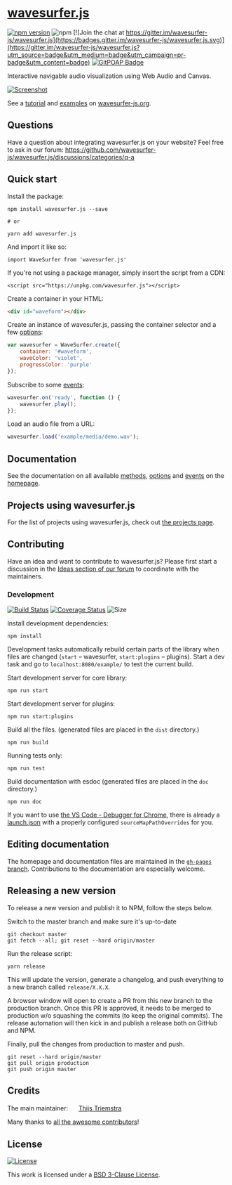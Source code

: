 # [wavesurfer.js](https://wavesurfer-js.org)

[![npm version](https://img.shields.io/npm/v/wavesurfer.js.svg?style=flat)](https://www.npmjs.com/package/wavesurfer.js)
![npm](https://img.shields.io/npm/dm/wavesurfer.js.svg) [![Join the chat at https://gitter.im/wavesurfer-js/wavesurfer.js](https://badges.gitter.im/wavesurfer-js/wavesurfer.js.svg)](https://gitter.im/wavesurfer-js/wavesurfer.js?utm_source=badge&utm_medium=badge&utm_campaign=pr-badge&utm_content=badge)
[![GitPOAP Badge](https://public-api.gitpoap.io/v1/repo/wavesurfer-js/wavesurfer.js/badge)](https://www.gitpoap.io/gh/wavesurfer-js/wavesurfer.js)

Interactive navigable audio visualization using Web Audio and Canvas.

[![Screenshot](https://raw.githubusercontent.com/wavesurfer-js/wavesurfer.js/gh-pages/example/screenshot.png "Screenshot")](https://wavesurfer-js.org)

See a [tutorial](https://wavesurfer-js.org/docs) and [examples](https://wavesurfer-js.org/examples) on [wavesurfer-js.org](https://wavesurfer-js.org).

## Questions
Have a question about integrating wavesurfer.js on your website? Feel free to ask in our forum: https://github.com/wavesurfer-js/wavesurfer.js/discussions/categories/q-a

## Quick start
Install the package:

```
npm install wavesurfer.js --save

# or

yarn add wavesurfer.js
```

And import it like so:
```
import WaveSurfer from 'wavesurfer.js'
```

If you're not using a package manager, simply insert the script from a CDN:
```
<script src="https://unpkg.com/wavesurfer.js"></script>
```

Create a container in your HTML:
```html
<div id="waveform"></div>
```

Create an instance of wavesufer.js, passing the container selector and a few [options](https://wavesurfer-js.org/docs/options.html):

```javascript
var wavesurfer = WaveSurfer.create({
    container: '#waveform',
    waveColor: 'violet',
    progressColor: 'purple'
});
```

Subscribe to some [events](https://wavesurfer-js.org/docs/events.html):

```javascript
wavesurfer.on('ready', function () {
    wavesurfer.play();
});
```

Load an audio file from a URL:

```javascript
wavesurfer.load('example/media/demo.wav');
```

## Documentation

See the documentation on all available [methods](https://wavesurfer-js.org/docs/methods.html), [options](https://wavesurfer-js.org/docs/options.html) and [events](https://wavesurfer-js.org/docs/events.html) on the [homepage](https://wavesurfer-js.org/docs/).

## Projects using wavesurfer.js

For the list of projects using wavesurfer.js, check out
[the projects page](https://wavesurfer-js.org/projects/).

## Contributing

Have an idea and want to contribute to wavesurfer.js?
Please first start a discussion in the [Ideas section of our forum](https://github.com/wavesurfer-js/wavesurfer.js/discussions/categories/ideas) to coordinate with the maintainers.

### Development

[![Build Status](https://github.com/wavesurfer-js/wavesurfer.js/workflows/wavesurfer.js/badge.svg?branch=master)](https://github.com/wavesurfer-js/wavesurfer.js/actions?workflow=wavesurfer.js)
[![Coverage Status](https://coveralls.io/repos/github/wavesurfer-js/wavesurfer.js/badge.svg)](https://coveralls.io/github/wavesurfer-js/wavesurfer.js)
![Size](https://img.shields.io/bundlephobia/minzip/wavesurfer.js.svg?style=flat)

Install development dependencies:

```
npm install
```
Development tasks automatically rebuild certain parts of the library when files are changed (`start` – wavesurfer, `start:plugins` – plugins). Start a dev task and go to `localhost:8080/example/` to test the current build.

Start development server for core library:

```
npm run start
```

Start development server for plugins:

```
npm run start:plugins
```

Build all the files. (generated files are placed in the `dist` directory.)

```
npm run build
```

Running tests only:

```
npm run test
```

Build documentation with esdoc (generated files are placed in the `doc` directory.)
```
npm run doc
```

If you want to use [the VS Code - Debugger for Chrome](https://github.com/Microsoft/vscode-chrome-debug), there is already a [launch.json](.vscode/launch.json) with a properly configured ``sourceMapPathOverrides`` for you.

## Editing documentation
The homepage and documentation files are maintained in the [`gh-pages` branch](https://github.com/wavesurfer-js/wavesurfer.js/tree/gh-pages). Contributions to the documentation are especially welcome.

## Releasing a new version
To release a new version and publish it to NPM, follow the steps below.

 Switch to the master branch and make sure it's up-to-date
 ```
 git checkout master
 git fetch --all; git reset --hard origin/master
```

Run the release script:
```
yarn release
```
This will update the version, generate a changelog, and push everything to a new branch called `release/X.X.X`.

A browser window will open to create a PR from this new branch to the production branch. Once this PR is approved, it needs to be merged to production w/o squashing the commits (to keep the original commits). The release automation will then kick in and publish a release both on GitHub and NPM.

Finally, pull the changes from production to master and push.

```
git reset --hard origin/master
git pull origin production
git push origin master
```

## Credits

The main maintainer: <img src="https://avatars.githubusercontent.com/u/305679" width="16" height="16" /> [Thijs Triemstra](https://github.com/thijstriemstra)

Many thanks to [all the awesome contributors](https://github.com/wavesurfer-js/wavesurfer.js/contributors)!

## License

[![License](https://img.shields.io/badge/License-BSD%203--Clause-blue.svg)](https://opensource.org/licenses/BSD-3-Clause)

This work is licensed under a
[BSD 3-Clause License](https://opensource.org/licenses/BSD-3-Clause).
